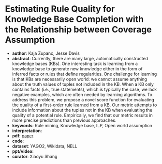 # Estimating Rule Quality for Knowledge Base Completion with the Relationship between Coverage Assumption 
- **author**: Kaja Zupanc, Jesse Davis  
- **abstract**: Currently, there are many large, automatically constructed knowledge bases (KBs). One interesting task is learning from a knowledge base to generate new knowledge either in the form of inferred facts or rules that define regularities. One challenge for learning is that KBs are necessarily open world: we cannot assume anything about the truth values of tuples not included in the KB. When a KB only contains facts (i.e., true statements), which is typically the case, we lack negative examples, which are often needed by learning algorithms. To address this problem, we propose a novel score function for evaluating the quality of a first-order rule learned from a KB. Our metric attempts to include information about the tuples not in the KB when evaluating the quality of a potential rule. Empirically, we find that our metric results in more precise predictions than previous approaches.
- **keywords**: Rule mining, Knowledge base, ILP, Open world assumption
- **interpretation**: 
- **pdf**: [paper](https://core.ac.uk/download/pdf/153429712.pdf)
- **code**:
- **dataset**: YAGO2, Wikidata, NELL 
- **ppt/video**:
- **curator**: Xiaoyu Shang 
